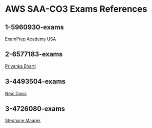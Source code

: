 # AWS SAA-CO3 Exams References

## 1-5960930-exams

[ExamPrep Academy USA](https://www.udemy.com/course/aws-solutions-architect-associate-saa-c03-practice-exams-l/learn/quiz/5960930#overview)

## 2-6577183-exams

[Priyanka Bharti](https://www.udemy.com/course/saa-c03-aws-certified-solutions-architect-associate-practice/learn/quiz/6577183#overview)

## 3-4493504-exams

[Neal Davis](https://www.udemy.com/course/aws-certified-solutions-architect-associate-practice-tests-k/learn/quiz/4493504#overview)

## 3-4726080-exams

[Stephane Maarek](https://www.udemy.com/course/practice-exams-aws-certified-solutions-architect-associate/learn/quiz/4726080#overview)
